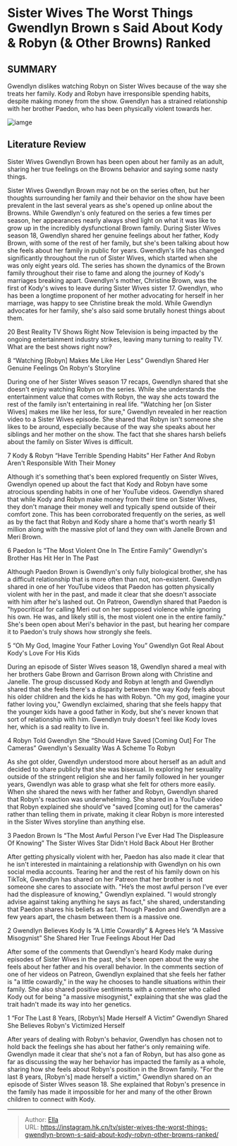 # Sister Wives The Worst Things Gwendlyn Brown s Said About Kody &amp; Robyn (&amp; Other Browns) Ranked


## SUMMARY 


 Gwendlyn dislikes watching Robyn on Sister Wives because of the way she treats her family. 
 Kody and Robyn have irresponsible spending habits, despite making money from the show. 
 Gwendlyn has a strained relationship with her brother Paedon, who has been physically violent towards her. 

![iamge](https://static1.srcdn.com/wordpress/wp-content/uploads/2023/12/sister-wives_-the-worst-things-gwendlyn-brown-s-said-about-kody-robyn-other-browns-ranked.jpg)

## Literature Review
Sister Wives Gwendlyn Brown has been open about her family as an adult, sharing her true feelings on the Browns behavior and saying some nasty things.




Sister Wives Gwendlyn Brown may not be on the series often, but her thoughts surrounding her family and their behavior on the show have been prevalent in the last several years as she&#39;s opened up online about the Browns. While Gwendlyn&#39;s only featured on the series a few times per season, her appearances nearly always shed light on what it was like to grow up in the incredibly dysfunctional Brown family. During Sister Wives season 18, Gwendlyn shared her genuine feelings about her father, Kody Brown, with some of the rest of her family, but she&#39;s been talking about how she feels about her family in public for years.
Gwendlyn&#39;s life has changed significantly throughout the run of Sister Wives, which started when she was only eight years old. The series has shown the dynamics of the Brown family throughout their rise to fame and along the journey of Kody&#39;s marriages breaking apart. Gwendlyn&#39;s mother, Christine Brown, was the first of Kody&#39;s wives to leave during Sister Wives sister 17. Gwendlyn, who has been a longtime proponent of her mother advocating for herself in her marriage, was happy to see Christine break the mold. While Gwendlyn advocates for her family, she&#39;s also said some brutally honest things about them.
            
 
 20 Best Reality TV Shows Right Now 
Television is being impacted by the ongoing entertainment industry strikes, leaving many turning to reality TV. What are the best shows right now?













 








 8  “Watching [Robyn] Makes Me Like Her Less” 
Gwendlyn Shared Her Genuine Feelings On Robyn&#39;s Storyline
        

During one of her Sister Wives season 17 recaps, Gwendlyn shared that she doesn&#39;t enjoy watching Robyn on the series. While she understands the entertainment value that comes with Robyn, the way she acts toward the rest of the family isn&#39;t entertaining in real life. &#34;Watching her [on Sister Wives] makes me like her less, for sure,&#34; Gwendlyn revealed in her reaction video to a Sister Wives episode. She shared that Robyn isn&#39;t someone she likes to be around, especially because of the way she speaks about her siblings and her mother on the show. The fact that she shares harsh beliefs about the family on Sister Wives is difficult.





 7  Kody &amp; Robyn “Have Terrible Spending Habits” 
Her Father And Robyn Aren&#39;t Responsible With Their Money


 







Although it&#39;s something that&#39;s been explored frequently on Sister Wives, Gwendlyn opened up about the fact that Kody and Robyn have some atrocious spending habits in one of her YouTube videos. Gwendlyn shared that while Kody and Robyn make money from their time on Sister Wives, they don&#39;t manage their money well and typically spend outside of their comfort zone. This has been corroborated frequently on the series, as well as by the fact that Robyn and Kody share a home that&#39;s worth nearly $1 million along with the massive plot of land they own with Janelle Brown and Meri Brown.





 6  Paedon Is “The Most Violent One In The Entire Family” 
Gwendlyn&#39;s Brother Has Hit Her In The Past
        

Although Paedon Brown is Gwendlyn&#39;s only fully biological brother, she has a difficult relationship that is more often than not, non-existent. Gwendlyn shared in one of her YouTube videos that Paedon has gotten physically violent with her in the past, and made it clear that she doesn&#39;t associate with him after he&#39;s lashed out. On Patreon, Gwendlyn shared that Paedon is &#34;hypocritical for calling Meri out on her supposed violence while ignoring his own. He was, and likely still is, the most violent one in the entire family.&#34; She&#39;s been open about Meri&#39;s behavior in the past, but hearing her compare it to Paedon&#39;s truly shows how strongly she feels.





 5  “Oh My God, Imagine Your Father Loving You” 
Gwendlyn Got Real About Kody&#39;s Love For His Kids


During an episode of Sister Wives season 18, Gwendlyn shared a meal with her brothers Gabe Brown and Garrison Brown along with Christine and Janelle. The group discussed Kody and Robyn at length and Gwendlyn shared that she feels there&#39;s a disparity between the way Kody feels about his older children and the kids he has with Robyn. &#34;Oh my god, imagine your father loving you,&#34; Gwendlyn exclaimed, sharing that she feels happy that the younger kids have a good father in Kody, but she&#39;s never known that sort of relationship with him. Gwendlyn truly doesn&#39;t feel like Kody loves her, which is a sad reality to live in.





 4  Robyn Told Gwendlyn She “Should Have Saved [Coming Out] For The Cameras” 
Gwendlyn&#39;s Sexuality Was A Scheme To Robyn
        

As she got older, Gwendlyn understood more about herself as an adult and decided to share publicly that she was bisexual. In exploring her sexuality outside of the stringent religion she and her family followed in her younger years, Gwendlyn was able to grasp what she felt for others more easily. When she shared the news with her father and Robyn, Gwendlyn shared that Robyn&#39;s reaction was underwhelming. She shared in a YouTube video that Robyn explained she should&#39;ve &#34;saved [coming out] for the cameras&#34; rather than telling them in private, making it clear Robyn is more interested in the Sister Wives storyline than anything else.





 3  Paedon Brown Is “The Most Awful Person I’ve Ever Had The Displeasure Of Knowing” 
The Sister Wives Star Didn&#39;t Hold Back About Her Brother


 







After getting physically violent with her, Paedon has also made it clear that he isn&#39;t interested in maintaining a relationship with Gwendlyn on his own social media accounts. Tearing her and the rest of his family down on his TikTok, Gwendlyn has shared on her Patreon that her brother is not someone she cares to associate with. &#34;He’s the most awful person I’ve ever had the displeasure of knowing,&#34; Gwendlyn explained. &#34;I would strongly advise against taking anything he says as fact,&#34; she shared, understanding that Paedon shares his beliefs as fact. Though Paedon and Gwendlyn are a few years apart, the chasm between them is a massive one.





 2  Gwendlyn Believes Kody Is “A Little Cowardly” &amp; Agrees He’s “A Massive Misogynist” 
She Shared Her True Feelings About Her Dad
        

After some of the comments that Gwendlyn&#39;s heard Kody make during episodes of Sister Wives in the past, she&#39;s been open about the way she feels about her father and his overall behavior. In the comments section of one of her videos on Patreon, Gwendlyn explained that she feels her father is &#34;a little cowardly,&#34; in the way he chooses to handle situations within their family. She also shared positive sentiments with a commenter who called Kody out for being &#34;a massive misogynist,&#34; explaining that she was glad the trait hadn&#39;t made its way into her genetics.





 1  “For The Last 8 Years, [Robyn’s] Made Herself A Victim” 
Gwendlyn Shared She Believes Robyn&#39;s Victimized Herself
        

After years of dealing with Robyn&#39;s behavior, Gwendlyn has chosen not to hold back the feelings she has about her father&#39;s only remaining wife. Gwendlyn made it clear that she&#39;s not a fan of Robyn, but has also gone as far as discussing the way her behavior has impacted the family as a whole, sharing how she feels about Robyn&#39;s position in the Brown family. &#34;For the last 8 years, [Robyn&#39;s] made herself a victim,&#34; Gwendlyn shared on an episode of Sister Wives season 18. She explained that Robyn&#39;s presence in the family has made it impossible for her and many of the other Brown children to connect with Kody.


---

> Author: [Ella](https://instagram.hk.cn/)  
> URL: https://instagram.hk.cn/tv/sister-wives-the-worst-things-gwendlyn-brown-s-said-about-kody-robyn-other-browns-ranked/  

